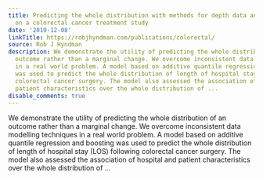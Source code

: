 ```yaml
---
title: Predicting the whole distribution with methods for depth data analysis demonstrated
  on a colorectal cancer treatment study
date: '2019-12-08'
linkTitle: https://robjhyndman.com/publications/colorectal/
source: Rob J Hyndman
description: We demonstrate the utility of predicting the whole distribution of an
  outcome rather than a marginal change. We overcome inconsistent data modelling techniques
  in a real world problem. A model based on additive quantile regression and boosting
  was used to predict the whole distribution of length of hospital stay (LOS) following
  colorectal cancer surgery. The model also assessed the association of hospital and
  patient characteristics over the whole distribution of ...
disable_comments: true
---
```

We demonstrate the utility of predicting the whole distribution of an outcome rather than a marginal change. We overcome inconsistent data modelling techniques in a real world problem. A model based on additive quantile regression and boosting was used to predict the whole distribution of length of hospital stay (LOS) following colorectal cancer surgery. The model also assessed the association of hospital and patient characteristics over the whole distribution of ...